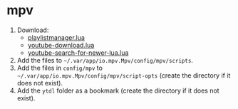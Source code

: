 # mpv

1. Download:
   - [playlistmanager.lua](https://github.com/jonniek/mpv-playlistmanager)
   - [youtube-download.lua](https://github.com/cvzi/mpv-youtube-download)
   - [youtube-search-for-newer-lua.lua](https://github.com/rozari0/mpv-youtube-search)
2. Add the files to `~/.var/app/io.mpv.Mpv/config/mpv/scripts`.
3. Add the files in `config/mpv` to `~/.var/app/io.mpv.Mpv/config/mpv/script-opts` (create the directory if it does not exist).
4. Add the `ytdl` folder as a bookmark (create the directory if it does not exist).
